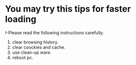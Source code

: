 # You may try this tips for faster loading
I-Please read the following instructions carefully.
1. clear browsing history.
2. clear coockies and cache.
3. use clean-up ware.
4. reboot pc.

